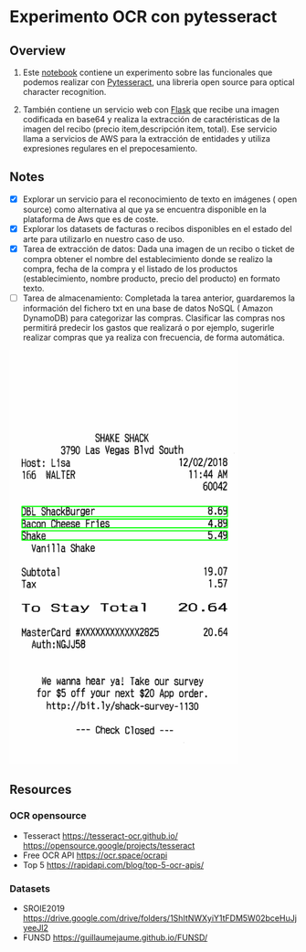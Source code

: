 # Experimento OCR con pytesseract 

## Overview 
1. Este [notebook](https://github.com/pilarcode/notebooks/blob/dev/ocr_recibos_pytesseract.ipynb) contiene un experimento sobre las funcionales que podemos realizar con [Pytesseract](https://pypi.org/project/pytesseract/), una libreria open source para optical character recognition.

2. También contiene un servicio web con [Flask](https://flask.palletsprojects.com/en/2.2.x/) que recibe una imagen codificada en base64 y realiza la extracción de caractéristicas de la imagen del recibo (precio item,descripción item, total). Ese servicio llama a servicios de AWS para la extracción de entidades y utiliza expresiones regulares en el prepocesamiento.

## Notes

- [x]  Explorar un servicio para el reconocimiento de texto en imágenes ( open source) como alternativa al que ya se encuentra disponible en la plataforma de Aws que es de coste.
- [x] Explorar los datasets de facturas o recibos disponibles en el estado del arte para utilizarlo en nuestro caso de uso.
- [x] Tarea de extracción de datos: Dada una imagen de un recibo o ticket de compra obtener el nombre del establecimiento donde se realizo la compra, fecha de la compra y el listado de los productos (establecimiento, nombre producto, precio del producto) en formato texto.
- [ ] Tarea de almacenamiento: Completada la tarea anterior, guardaremos la información del fichero txt en una base de datos NoSQL ( Amazon DynamoDB) para categorizar las compras. Clasificar las compras nos permitirá predecir los gastos que realizará o por ejemplo, sugerirle realizar compras que ya realiza con frecuencia, de forma automática.

<img src="https://github.com/pilarcode/demo-receipt-ocr/blob/main/portada_readme.png" name="ejemplo recibo con las entidades extraidas con Pytesseract" width="400"/>

## Resources
### OCR opensource
- Tesseract https://tesseract-ocr.github.io/ https://opensource.google/projects/tesseract
- Free OCR API https://ocr.space/ocrapi
- Top 5 https://rapidapi.com/blog/top-5-ocr-apis/

###  Datasets
- SROIE2019 https://drive.google.com/drive/folders/1ShItNWXyiY1tFDM5W02bceHuJjyeeJl2
- FUNSD https://guillaumejaume.github.io/FUNSD/
